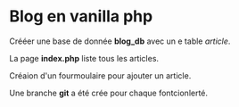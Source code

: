 # Blog en vanilla php

Crééer une base de donnée **blog_db** avec un e table _article_.

La page **index.php** liste tous les articles.

Créaion d'un fourmoulaire pour ajouter un article.

Une branche **git** a été crée pour chaque fontcionlerté.

